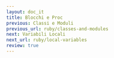 ```yaml
---
layout: doc_it
title: Blocchi e Proc
previous: Classi e Moduli
previous_url: ruby/classes-and-modules
next: Variabili Locali
next_url: ruby/local-variables
review: true
---
```

